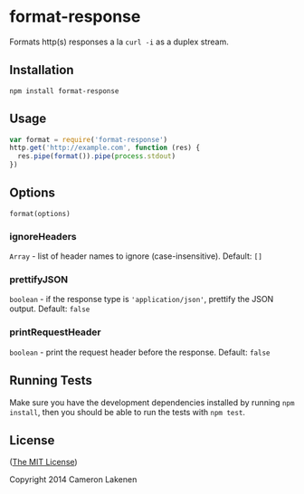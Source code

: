 # format-response

Formats http(s) responses a la `curl -i` as a duplex stream.


## Installation

```
npm install format-response
```


## Usage

```js
var format = require('format-response')
http.get('http://example.com', function (res) {
  res.pipe(format()).pipe(process.stdout)
})
```


## Options

`format(options)`

### ignoreHeaders

`Array` - list of header names to ignore (case-insensitive). Default: `[]`

### prettifyJSON

`boolean` - if the response type is `'application/json'`, prettify the JSON output. Default: `false`

### printRequestHeader

`boolean` - print the request header before the response. Default: `false`


## Running Tests

Make sure you have the development dependencies installed by running `npm install`, then you should be able to run the tests with `npm test`.


## License

([The MIT License](LICENSE))

Copyright 2014 Cameron Lakenen
